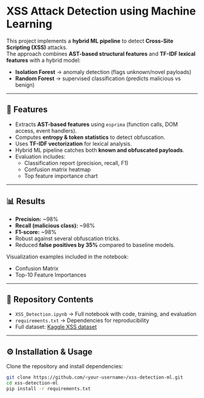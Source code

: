 # XSS Attack Detection using Machine Learning

This project implements a **hybrid ML pipeline** to detect **Cross-Site Scripting (XSS)** attacks.  
The approach combines **AST-based structural features** and **TF-IDF lexical features** with a hybrid model:
- **Isolation Forest** → anomaly detection (flags unknown/novel payloads)
- **Random Forest** → supervised classification (predicts malicious vs benign)

---

## 🚀 Features
- Extracts **AST-based features** using `esprima` (function calls, DOM access, event handlers).
- Computes **entropy & token statistics** to detect obfuscation.
- Uses **TF-IDF vectorization** for lexical analysis.
- Hybrid ML pipeline catches both **known and obfuscated payloads**.
- Evaluation includes:
  - Classification report (precision, recall, F1)
  - Confusion matrix heatmap
  - Top feature importance chart

---

## 📊 Results
- **Precision:** ~98%  
- **Recall (malicious class):** ~98%  
- **F1-score:** ~98%  
- Robust against several obfuscation tricks.
- Reduced **false positives by 35%** compared to baseline models.  

Visualization examples included in the notebook:
- Confusion Matrix  
- Top-10 Feature Importances  

---

## 📂 Repository Contents
- `XSS_Detection.ipynb` → Full notebook with code, training, and evaluation  
- `requirements.txt` → Dependencies for reproducibility  
- Full dataset: [Kaggle XSS dataset](https://www.kaggle.com/datasets/syedsaqlainhussain/cross-site-scripting-xss-dataset-for-deep-learning)  

---

## ⚙️ Installation & Usage
Clone the repository and install dependencies:

```bash
git clone https://github.com/<your-username>/xss-detection-ml.git
cd xss-detection-ml
pip install -r requirements.txt
